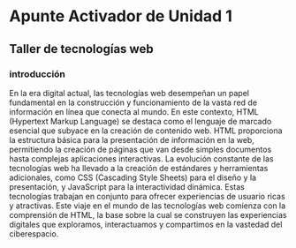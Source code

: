 # Apunte Activador de Unidad 1

## Taller de tecnologías web

### introducción

En la era digital actual, las tecnologías web desempeñan un papel fundamental en la construcción y funcionamiento de la vasta red de información en línea que conecta al mundo. En este contexto, HTML (Hypertext Markup Language) se destaca como el lenguaje de marcado esencial que subyace en la creación de contenido web. HTML proporciona la estructura básica para la presentación de información en la web, permitiendo la creación de páginas que van desde simples documentos hasta complejas aplicaciones interactivas.
La evolución constante de las tecnologías web ha llevado a la creación de estándares y herramientas adicionales, como CSS (Cascading Style Sheets) para el diseño y la presentación, y JavaScript para la interactividad dinámica. Estas tecnologías trabajan en conjunto para ofrecer experiencias de usuario ricas y atractivas. Este viaje en el mundo de las tecnologías web comienza con la comprensión de HTML, la base sobre la cual se construyen las experiencias digitales que exploramos, interactuamos y compartimos en la vastedad del ciberespacio.
